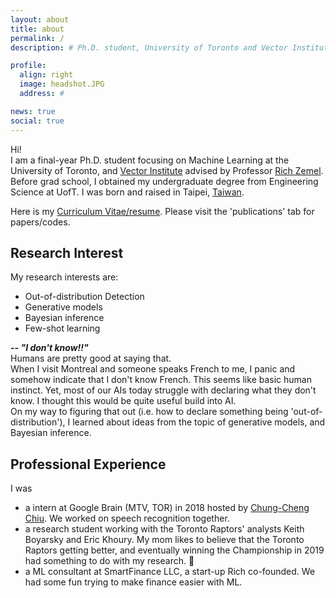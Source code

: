 ```yaml
---
layout: about
title: about
permalink: /
description: # Ph.D. student, University of Toronto and Vector Institute

profile:
  align: right
  image: headshot.JPG
  address: #

news: true
social: true
---
```


Hi!  
I am a final-year Ph.D. student focusing on Machine Learning at the University of Toronto, and [Vector Institute](https://vectorinstitute.ai/) advised by Professor [Rich Zemel](http://www.cs.toronto.edu/~zemel/inquiry/home.php). Before grad school, I obtained my undergraduate degree from Engineering Science at UofT. I was born and raised in Taipei, [Taiwan](https://www.youtube.com/watch?v=FYpyquAvYLM). 

Here is my [Curriculum Vitae/resume](/assets/pdf/resume.pdf).  Please visit the 'publications' tab for papers/codes.

<!-- [_Research Interest_](## Research Interest) [_Professional Experience_](## Professional Experience) [_Servicese_](## Services) -->


## Research Interest
My research interests are: 
* Out-of-distribution Detection
* Generative models
* Bayesian inference
* Few-shot learning

***-- "I don't know!!"***  
Humans are pretty good at saying that.   
When I visit Montreal and someone speaks French to me, I panic and somehow indicate that I don't know French.
This seems like basic human instinct.  Yet, most of our AIs today struggle with declaring what they don't know.
I thought this would be quite useful build into AI.  
On my way to figuring that out (i.e. how to declare something being 'out-of-distribution'), I learned about ideas from the topic of generative models, and Bayesian inference.  




## Professional Experience
I was
* a intern at Google Brain (MTV, TOR) in 2018 hosted by [Chung-Cheng Chiu](https://ai.google/research/people/ChungChengChiu). We worked on speech recognition together.
* a research student working with the Toronto Raptors' analysts Keith Boyarsky and Eric Khoury. My mom likes to believe that the Toronto Raptors getting better, and eventually winning the Championship in 2019 had something to do with my research. 🤔
* a ML consultant at SmartFinance LLC, a start-up Rich co-founded. We had some fun trying to make finance easier with ML. 

<!-- 
## Services -->
